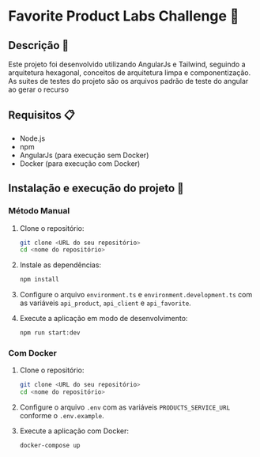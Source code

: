 # Favorite Product Labs Challenge 🏪

## Descrição 📖
Este projeto foi desenvolvido utilizando AngularJs e Tailwind, seguindo a arquitetura hexagonal, conceitos de arquitetura limpa e componentização. As suites de testes do projeto são os arquivos padrão de teste do angular ao gerar o recurso

## Requisitos 📋
- Node.js
- npm
- AngularJs (para execução sem Docker)
- Docker (para execução com Docker)

## Instalação e execução do projeto 🚀

### Método Manual
1. Clone o repositório:
    ```bash
    git clone <URL do seu repositório>
    cd <nome do repositório>
    ```
2. Instale as dependências:
    ```bash
    npm install
    ```
3. Configure o arquivo `environment.ts` e `environment.development.ts` com as variáveis `api_product`, `api_client` e `api_favorite`.

4. Execute a aplicação em modo de desenvolvimento:
    ```bash
    npm run start:dev
    ```

### Com Docker
1. Clone o repositório:
    ```bash
    git clone <URL do seu repositório>
    cd <nome do repositório>
    ```
2. Configure o arquivo `.env` com as variáveis `PRODUCTS_SERVICE_URL` conforme o `.env.example`.

3. Execute a aplicação com Docker:
    ```bash
    docker-compose up
    ```
